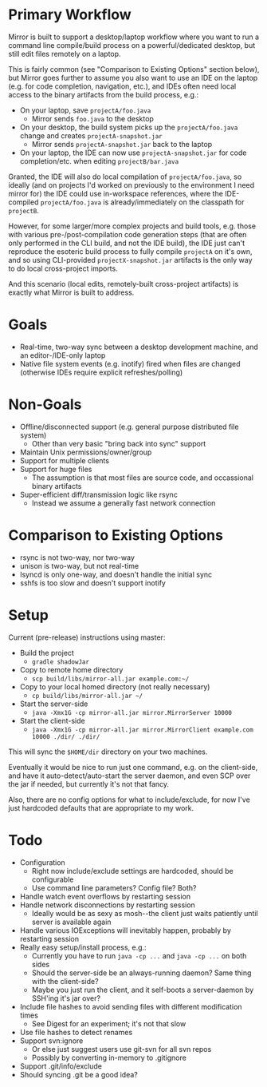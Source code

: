 
Primary Workflow
================

Mirror is built to support a desktop/laptop workflow where you want to run a command line compile/build process on a powerful/dedicated desktop, but still edit files remotely on a laptop.

This is fairly common (see "Comparison to Existing Options" section below), but Mirror goes further to assume you also want to use an IDE on the laptop (e.g. for code completion, navigation, etc.), and IDEs often need local access to the binary artifacts from the build process, e.g.:

* On your laptop, save `projectA/foo.java`
  * Mirror sends `foo.java` to the desktop
* On your desktop, the build system picks up the `projectA/foo.java` change and creates `projectA-snapshot.jar`
  * Mirror sends `projectA-snapshot.jar` back to the laptop
* On your laptop, the IDE can now use `projectA-snapshot.jar` for code completion/etc. when editing `projectB/bar.java`

Granted, the IDE will also do local compilation of `projectA/foo.java`, so ideally (and on projects I'd worked on previously to the environment I need mirror for) the IDE could use in-workspace references, where the IDE-compiled `projectA/foo.java` is already/immediately on the classpath for `projectB`.

However, for some larger/more complex projects and build tools, e.g. those with various pre-/post-compilation code generation steps (that are often only performed in the CLI build, and not the IDE build), the IDE just can't reproduce the esoteric build process to fully compile `projectA` on it's own, and so using CLI-provided `projectX-snapshot.jar` artifacts is the only way to do local cross-project imports.

And this scenario (local edits, remotely-built cross-project artifacts) is exactly what Mirror is built to address.

Goals
=====

* Real-time, two-way sync between a desktop development machine, and an editor-/IDE-only laptop
* Native file system events (e.g. inotify) fired when files are changed (otherwise IDEs require explicit refreshes/polling)

Non-Goals
=========

* Offline/disconnected support (e.g. general purpose distributed file system)
  * Other than very basic "bring back into sync" support
* Maintain Unix permissions/owner/group
* Support for multiple clients
* Support for huge files
  * The assumption is that most files are source code, and occassional binary artifacts
* Super-efficient diff/transmission logic like rsync
  * Instead we assume a generally fast network connection

Comparison to Existing Options
==============================

* rsync is not two-way, nor two-way
* unison is two-way, but not real-time
* lsyncd is only one-way, and doesn't handle the initial sync
* sshfs is too slow and doesn't support inotify

Setup
=====

Current (pre-release) instructions using master:

* Build the project
  * `gradle shadowJar`
* Copy to remote home directory
  * `scp build/libs/mirror-all.jar example.com:~/`
* Copy to your local homed directory (not really necessary)
  * `cp build/libs/mirror-all.jar ~/`
* Start the server-side
  * `java -Xmx1G -cp mirror-all.jar mirror.MirrorServer 10000`
* Start the client-side
  * `java -Xmx1G -cp mirror-all.jar mirror.MirrorClient example.com 10000 ./dir/ ./dir/`

This will sync the `$HOME/dir` directory on your two machines.

Eventually it would be nice to run just one command, e.g. on the client-side, and have it auto-detect/auto-start the server daemon, and even SCP over the jar if needed, but currently it's not that fancy.

Also, there are no config options for what to include/exclude, for now I've just hardcoded defaults that are appropriate to my work.

Todo
====

* Configuration
  * Right now include/exclude settings are hardcoded, should be configurable
  * Use command line parameters? Config file? Both?
* Handle watch event overflows by restarting session
* Handle network disconnections by restarting session 
  * Ideally would be as sexy as mosh--the client just waits patiently until server is available again
* Handle various IOExceptions will inevitably happen, probably by restarting session
* Really easy setup/install process, e.g.:
  * Currently you have to run `java -cp ...` and `java -cp ...` on both sides
  * Should the server-side be an always-running daemon? Same thing with the client-side?
  * Maybe you just run the client, and it self-boots a server-daemon by SSH'ing it's jar over?
* Include file hashes to avoid sending files with different modification times
  * See Digest for an experiment; it's not that slow
* Use file hashes to detect renames
* Support svn:ignore
  * Or else just suggest users use git-svn for all svn repos
  * Possibly by converting in-memory to .gitignore
* Support .git/info/exclude
* Should syncing .git be a good idea?

